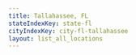 ```yaml
---
title: Tallahassee, FL
stateIndexKey: state-fl
cityIndexKey: city-fl-tallahassee
layout: list_all_locations
---
```

